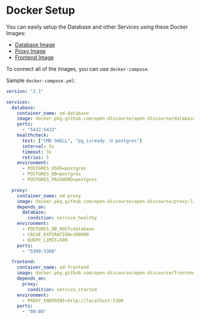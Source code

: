 # Docker Setup

You can easily setup the Database and other Services using these Docker Images:

- [Database Image](https://github.com/open-discourse/open-discourse/packages/471468)
- [Proxy Image](https://github.com/open-discourse/open-discourse/packages/474204)
- [Frontend Image](https://github.com/open-discourse/open-discourse/packages/490931)

To connect all of the Images, you can use `docker-compose`.

Sample `docker-compose.yml`:

```yaml
version: "2.1"

services:
  database:
    container_name: od-database
    image: docker.pkg.github.com/open-discourse/open-discourse/database:latest
    ports:
      - "5432:5432"
    healthcheck:
      test: ["CMD-SHELL", "pg_isready -U postgres"]
      interval: 5s
      timeout: 3s
      retries: 5
    environment:
      - POSTGRES_USER=postgres
      - POSTGRES_DB=postgres
      - POSTGRES_PASSWORD=postgres

  proxy:
    container_name: od-proxy
    image: docker.pkg.github.com/open-discourse/open-discourse/proxy:latest
    depends_on:
      database:
        condition: service_healthy
    environment:
      - POSTGRES_DB_HOST=database
      - CACHE_EXPIRATION=100000
      - QUERY_LIMIT=500
    ports:
      - "5300:5300"

  frontend:
    container_name: od-frontend
    image: docker.pkg.github.com/open-discourse/open-discourse/frontend:latest
    depends_on:
      proxy:
        condition: service_started
    environment:
      - PROXY_ENDPOINT=http://localhost:5300
    ports:
      - "80:80"
```
